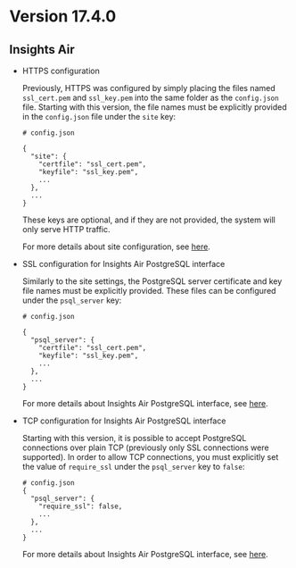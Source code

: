# Version 17.4.0

## Insights Air

- HTTPS configuration

  Previously, HTTPS was configured by simply placing the files named `ssl_cert.pem` and `ssl_key.pem` into the same folder as the `config.json` file. Starting with this version, the file names must be explicitly provided in the `config.json` file under the `site` key:

  ```
  # config.json

  {
    "site": {
      "certfile": "ssl_cert.pem",
      "keyfile": "ssl_key.pem",
      ...
    },
    ...
  }
  ```

  These keys are optional, and if they are not provided, the system will only serve HTTP traffic.

  For more details about site configuration, see [here](configuration.md#web-site-configuration).

- SSL configuration for Insights Air PostgreSQL interface

  Similarly to the site settings, the PostgreSQL server certificate and key file names must be explicitly provided. These files can be configured under the `psql_server` key:

  ```
  # config.json

  {
    "psql_server": {
      "certfile": "ssl_cert.pem",
      "keyfile": "ssl_key.pem",
      ...
    },
    ...
  }
  ```

  For more details about Insights Air PostgreSQL interface, see [here](configuration.md#insights-air-postgresql-interface-configuration).

- TCP configuration for Insights Air PostgreSQL interface

  Starting with this version, it is possible to accept PostgreSQL connections over plain TCP (previously only SSL connections were supported). In order to allow TCP connections, you must explicitly set the value of `require_ssl` under the `psql_server` key to `false`:

  ```
  # config.json
  {
    "psql_server": {
      "require_ssl": false,
      ...
    },
    ...
  }
  ```

  For more details about Insights Air PostgreSQL interface, see [here](configuration.md#insights-air-postgresql-interface-configuration).
